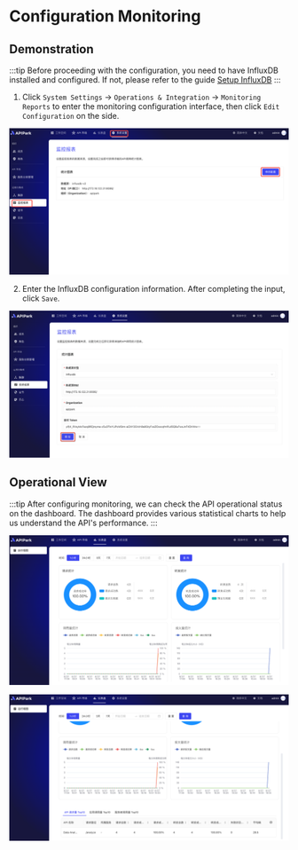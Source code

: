 
# Configuration Monitoring

## Demonstration
:::tip
Before proceeding with the configuration, you need to have InfluxDB installed and configured. If not, please refer to the guide [Setup InfluxDB](../../install.md#configuring-influxdb)
:::

1. Click `System Settings` -> `Operations & Integration` -> `Monitoring Reports` to enter the monitoring configuration interface, then click `Edit Configuration` on the side.

![](images/2024-08-27/48a5cd9dae373a9628198be4804a76aba0df9e7a16b1a68fb78422c12f5f3ff6.png)  

2. Enter the InfluxDB configuration information. After completing the input, click `Save`.

![](images/2024-08-27/5ab370e196fddc2847f261d444ca95036671da5afcfaa15d40779f9f626a5896.png)  

## Operational View
:::tip
After configuring monitoring, we can check the API operational status on the dashboard. The dashboard provides various statistical charts to help us understand the API's performance.
:::

![](images/2024-08-27/d0dde3595603e9cbeab157d8acae61985ea800641f0b500c0e7669f5f12d8916.png)  

![](images/2024-08-27/8d2867191fc611ef26b78bb768794363d48c94479ac77a1f7696b41325877ae1.png)  